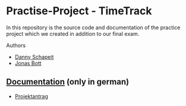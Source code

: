 # Practise-Project - TimeTrack
In this repository is the source code and documentation of the practice project which we created in addition to our final exam.


Authors
- [Danny Schapeit](https://github.com/d3nn7)
- [Jonas Bott](https://github.com/Jonas22rr)


## [Documentation](./Documentation/) (only in german)
- [Projektantrag](./Documentation/Projektantrag.md)
